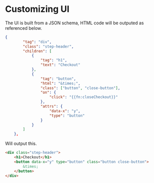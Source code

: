 # Customizing UI

The UI is built from a JSON schema, HTML code will be outputed as referenced below.

```json
{
        "tag": "div",
        "class": "step-header",
        "children": [
            {
                "tag": "h1",
                "text": "Checkout"
            },
            {
                "tag": "button",
                "html": "&times;",
                "class": ["button", "close-button"],
                "on": {
                    "click": "{{fn:closeCheckout}}"
                },
                "attrs": {
                    "data-x": "y",
                    "type": "button"
                }
            }
        ]
    },
```

Will output this.

```html
<div class="step-header">
    <h1>Checkout</h1>
    <button data-x="y" type="button" class="button close-button">
        &times;
    </button>
</div>
```
